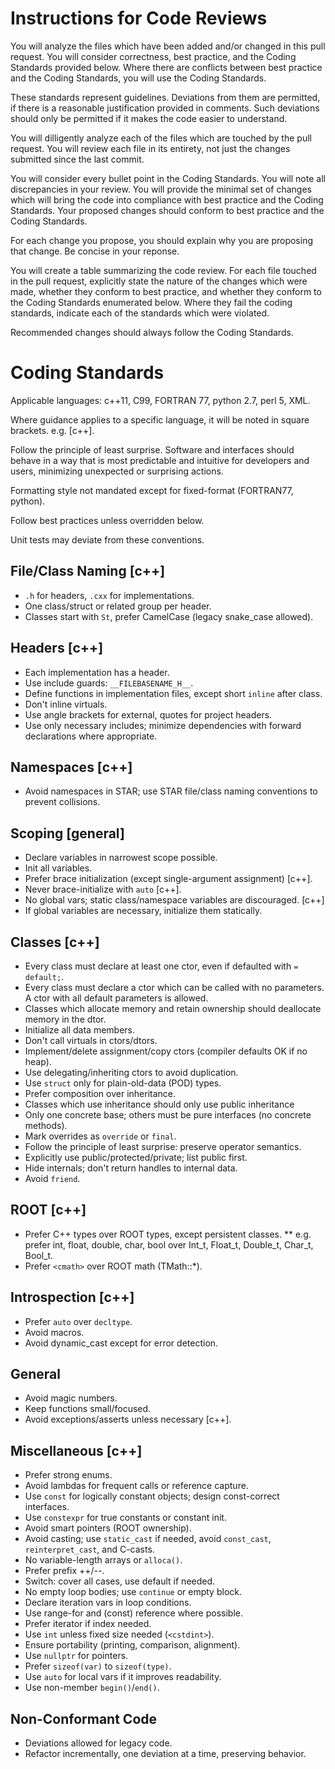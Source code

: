 # Instructions for Code Reviews

You will analyze the files which have been added and/or changed in this pull request.  You will consider correctness,
best practice, and the Coding Standards provided below.  Where there are
conflicts between best practice and the Coding Standards, you will use the Coding Standards.

These standards represent guidelines.  Deviations from them are permitted, if there is a reasonable
justification provided in comments.  Such deviations should only be permitted if it makes the code
easier to understand.

You will dilligently analyze each of the files which are touched by the pull request.  You will review each
file in its entirety, not just the changes submitted since the last commit.

You will consider every bullet point in the Coding Standards.  You will note all discrepancies in your review.
You will provide the minimal set of changes which will bring the code into compliance with best practice and
the Coding Standards.  Your proposed changes should conform to best practice and the Coding Standards.

For each change you propose, you should explain why you are proposing that change.  Be concise in your reponse.

You will create a table summarizing the code review.  For each file touched in the pull request, explicitly state the nature
of the changes which were made, whether they conform to best practice, and whether they conform to the Coding
Standards enumerated below.  Where they fail the coding standards, indicate each of the standards which were violated.

Recommended changes should always follow the Coding Standards.

# Coding Standards

Applicable languages: c++11, C99, FORTRAN 77, python 2.7, perl 5, XML.

Where guidance applies to a specific language, it will be noted in square brackets.  e.g. [c++].

Follow the principle of least surprise.  Software and interfaces should behave in a way that is most predictable and intuitive for developers
and users, minimizing unexpected or surprising actions.

Formatting style not mandated except for fixed-format (FORTRAN77, python).

Follow best practices unless overridden below. 

Unit tests may deviate from these conventions.

## File/Class Naming [c++]
* `.h` for headers, `.cxx` for implementations.
* One class/struct or related group per header.
* Classes start with `St`, prefer CamelCase (legacy snake_case allowed).

## Headers [c++]
* Each implementation has a header.
* Use include guards: `__FILEBASENAME_H__`.
* Define functions in implementation files, except short `inline` after class.
* Don't inline virtuals.
* Use angle brackets for external, quotes for project headers.
* Use only necessary includes; minimize dependencies with forward declarations where appropriate.

## Namespaces [c++]
* Avoid namespaces in STAR; use STAR file/class naming conventions to prevent collisions.

## Scoping [general]
* Declare variables in narrowest scope possible.
* Init all variables.
* Prefer brace initialization (except single-argument assignment) [c++].
* Never brace-initialize with `auto` [c++].
* No global vars; static class/namespace variables are discouraged. [c++]
* If global variables are necessary, initialize them statically.


## Classes [c++]
* Every class must declare at least one ctor, even if defaulted with `= default;`.
* Every class must declare a ctor which can be called with no parameters.  A ctor with all default parameters is allowed.
* Classes which allocate memory and retain ownership should deallocate memory in the dtor.
* Initialize all data members.
* Don't call virtuals in ctors/dtors.
* Implement/delete assignment/copy ctors (compiler defaults OK if no heap).
* Use delegating/inheriting ctors to avoid duplication.
* Use `struct` only for plain-old-data (POD) types.
* Prefer composition over inheritance.
* Classes which use inheritance should only use public inheritance
* Only one concrete base; others must be pure interfaces (no concrete methods).
* Mark overrides as `override` or `final`.
* Follow the principle of least surprise: preserve operator semantics.
* Explicitly use public/protected/private; list public first.
* Hide internals; don't return handles to internal data.
* Avoid `friend`.

## ROOT [c++]
* Prefer C++ types over ROOT types, except persistent classes.
** e.g. prefer int, float, double, char, bool over Int_t, Float_t, Double_t, Char_t, Bool_t.
* Prefer `<cmath>` over ROOT math (TMath::*).

## Introspection [c++]
* Prefer `auto` over `decltype`.
* Avoid macros.
* Avoid dynamic_cast except for error detection.

## General
* Avoid magic numbers.
* Keep functions small/focused.
* Avoid exceptions/asserts unless necessary [c++].

## Miscellaneous [c++]
* Prefer strong enums.
* Avoid lambdas for frequent calls or reference capture.
* Use `const` for logically constant objects; design const-correct interfaces.
* Use `constexpr` for true constants or constant init.
* Avoid smart pointers (ROOT ownership).
* Avoid casting; use `static_cast` if needed, avoid `const_cast`, `reinterpret_cast`, and C-casts.
* No variable-length arrays or `alloca()`.
* Prefer prefix ++/--.
* Switch: cover all cases, use default if needed.
* No empty loop bodies; use `continue` or empty block.
* Declare iteration vars in loop conditions.
* Use range-for and (const) reference where possible.
* Prefer iterator if index needed.
* Use `int` unless fixed size needed (`<cstdint>`).
* Ensure portability (printing, comparison, alignment).
* Use `nullptr` for pointers.
* Prefer `sizeof(var)` to `sizeof(type)`.
* Use `auto` for local vars if it improves readability.
* Use non-member `begin()`/`end()`.

## Non-Conformant Code
* Deviations allowed for legacy code.
* Refactor incrementally, one deviation at a time, preserving behavior.





